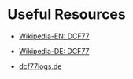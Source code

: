 # Useful Resources

- [Wikipedia-EN: DCF77](https://en.wikipedia.org/wiki/DCF77)

- [Wikipedia-DE: DCF77](https://de.wikipedia.org/wiki/DCF77)

- [dcf77logs.de](https://dcf77logs.de/)

